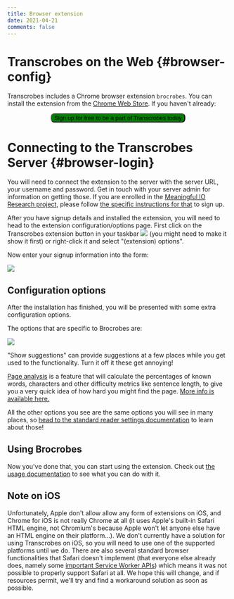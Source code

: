 ```yaml
---
title: Browser extension
date: 2021-04-21
comments: false
---
```


# Transcrobes on the Web {#browser-config}

Transcrobes includes a Chrome browser extension `brocrobes`. You can install the extension from the [Chrome Web Store](https://chrome.google.com/webstore/detail/brocrobes/akeangohpdjllngpjiodmebgfhejbbpo?hl=en-GB). If you haven't already:

<p style="text-align:center"><a style="color:white" href="https://am.transcrob.es/#/signup"><button style="border-radius: 8px;text-align:center;background-color:green;">Sign up for free to be a part of Transcrobes today</button></a></p>

# Connecting to the Transcrobes Server {#browser-login}

You will need to connect the extension to the server with the server URL, your username and password. Get in touch with your server admin for information on getting those. If you are enrolled in the [Meaningful IO Research project](/page/meaningful-io/home), please follow [the specific instructions for that](/page/meaningful-io/experiment) to sign up.

After you have signup details and installed the extension, you will need to head to the extension configuration/options page. First click on the Transcrobes extension button in your taskbar <img style="display:inline;" src="/img/favicon.ico" /> (you might need to make it show it first) or right-click it and select "(extension) options".

Now enter your signup information into the form:

<img style="max-width:80%" src="/img/brocrobes/config1.png"/>

## Configuration options

After the installation has finished, you will be presented with some extra configuration options.

The options that are specific to Brocrobes are:

<img style="max-width:90%" src="/img/brocrobes/config2.png"/>

"Show suggestions" can provide suggestions at a few places while you get used to the functionality. Turn it off it these get annoying!

[Page analysis](/page/software/learn/brocrobes/#page-statistics) is a feature that will calculate the percentages of known words, characters and other difficulty metrics like sentence length, to give you a very quick idea of how hard you might find the page. [More info is available here.](/page/software/learn/brocrobes/#page-statistics) 

All the other options you see are the same options you will see in many places, so [head to the standard reader settings documentation](/page/software/configure/reader-settings/) to learn about those!

## Using Brocrobes

Now you've done that, you can start using the extension. Check out [the usage documentation](/page/software/learn/brocrobes) to see what you can do with it.

## Note on iOS

Unfortunately, Apple don't allow allow any form of extensions on iOS, and Chrome for iOS is not really Chrome at all (it uses Apple's built-in Safari HTML engine, not Chromium's because Apple won't let anyone else have an HTML engine on their platform...). We don't currently have a solution for using Transcrobes on iOS, so you will need to use one of the supported platforms until we do. There are also several standard browser functionalities that Safari doesn't implement (that everyone else already does, namely some [important Service Worker APIs](https://developer.mozilla.org/en-US/docs/Web/API/Client/postMessage)) which means it was not possible to properly support Safari at all. We hope this will change, and if resources permit, we'll try and find a workaround solution as soon as possible.
